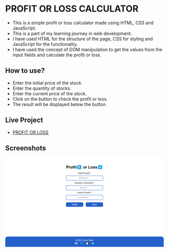 # PROFIT OR LOSS CALCULATOR

- This is a simple profit or loss calculator made using HTML, CSS and JavaScript.
- This is a part of my learning journey in web development.
- I have used HTML for the structure of the page, CSS for styling and JavaScript for the functionality.
- I have used the concept of DOM manipulation to get the values from the input fields and calculate the profit or loss.

## How to use?

- Enter the initial price of the stock.
- Enter the quantity of stocks.
- Enter the current price of the stock.
- Click on the button to check the profit or loss.
- The result will be displayed below the button.

## Live Project

- [PROFIT OR LOSS](https://cashregisterv2.netlify.app/)

## Screenshots

![Screenshot](https://github.com/sahsisunny/Profit-or-loss-calculator/blob/main/assets/profit-loss.png)
